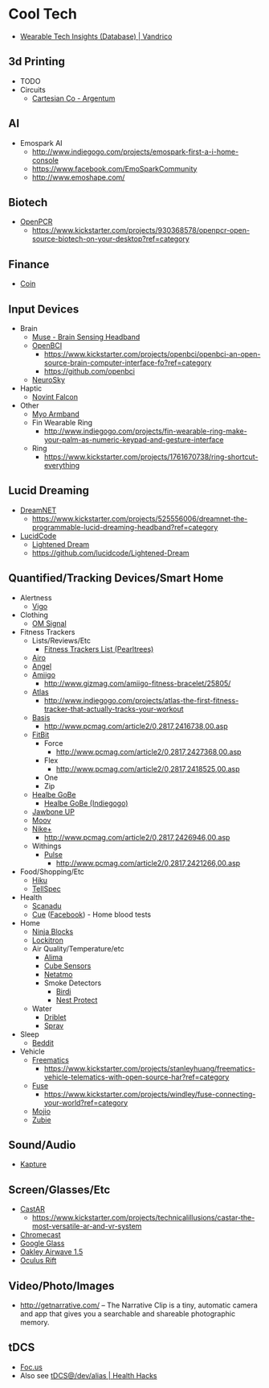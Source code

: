 # Cool Tech

* [Wearable Tech Insights (Database) | Vandrico](http://vandrico.com/database)

## 3d Printing

* TODO
* Circuits
  * [Cartesian Co - Argentum](http://www.cartesianco.com/)

## AI

* Emospark AI
  * http://www.indiegogo.com/projects/emospark-first-a-i-home-console
  * https://www.facebook.com/EmoSparkCommunity
  * http://www.emoshape.com/

## Biotech

* [OpenPCR](http://openpcr.org/)
  * https://www.kickstarter.com/projects/930368578/openpcr-open-source-biotech-on-your-desktop?ref=category

## Finance

* [Coin](https://onlycoin.com/)

## Input Devices

* Brain
  * [Muse - Brain Sensing Headband](http://www.interaxon.ca/muse/)
  * [OpenBCI](http://www.openbci.com/)
    * https://www.kickstarter.com/projects/openbci/openbci-an-open-source-brain-computer-interface-fo?ref=category
    * https://github.com/openbci
  * [NeuroSky](http://neurosky.com/products-markets/eeg-biosensors/hardware/)
* Haptic
  * [Novint Falcon](http://www.novint.com/index.php/novintfalcon)
* Other
  * [Myo Armband](https://www.thalmic.com/en/myo/)
  * Fin Wearable Ring
    * http://www.indiegogo.com/projects/fin-wearable-ring-make-your-palm-as-numeric-keypad-and-gesture-interface
  * Ring
    * https://www.kickstarter.com/projects/1761670738/ring-shortcut-everything

## Lucid Dreaming

* [DreamNET]()
  * https://www.kickstarter.com/projects/525556006/dreamnet-the-programmable-lucid-dreaming-headband?ref=category
* [LucidCode](http://lucidcode.com/)
  * [Lightened Dream](http://lucidcode.com/LightenedDream/)
  * https://github.com/lucidcode/Lightened-Dream

## Quantified/Tracking Devices/Smart Home

* Alertness
  * [Vigo](http://wearvigo.com/)
* Clothing
  * [OM Signal](http://www.omsignal.com/)
* Fitness Trackers
  * Lists/Reviews/Etc
    * [Fitness Trackers List (Pearltrees)](http://www.pearltrees.com/alias1/trackers-data-gatherers-etc/id5951357)
  * [Airo](http://www.getairo.com/)
  * [Angel](http://www.angelsensor.com/)
  * [Amiigo](https://amiigo.com/)
    * http://www.gizmag.com/amiigo-fitness-bracelet/25805/
  * [Atlas](http://atlaswearables.com/)
    * http://www.indiegogo.com/projects/atlas-the-first-fitness-tracker-that-actually-tracks-your-workout
  * [Basis](http://www.mybasis.com/)
    * http://www.pcmag.com/article2/0,2817,2416738,00.asp
  * [FitBit](https://www.fitbit.com/au)
    * Force
      * http://www.pcmag.com/article2/0,2817,2427368,00.asp
    * Flex
      * http://www.pcmag.com/article2/0,2817,2418525,00.asp
    * One
    * Zip
  * [Healbe GoBe](http://healbe.com/)
    * [Healbe GoBe (Indiegogo)](http://www.indiegogo.com/projects/healbe-gobe-the-only-way-to-automatically-measure-calorie-intake)
  * [Jawbone UP](https://jawbone.com/up#up24)
  * [Moov](http://preorder.moov.cc/)
  * [Nike+](https://secure-nikeplus.nike.com/plus/)
    * http://www.pcmag.com/article2/0,2817,2426946,00.asp
  * Withings
    * [Pulse](http://www.withings.com/pulse)
      * http://www.pcmag.com/article2/0,2817,2421266,00.asp
* Food/Shopping/Etc
  * [Hiku](http://hiku.us/)
  * [TellSpec](http://tellspec.com/)
* Health
  * [Scanadu](http://www.scanadu.com/)
  * [Cue](https://cue.me/) ([Facebook](https://www.facebook.com/CueHealth)) - Home blood tests
* Home
  * [Ninja Blocks](http://ninjablocks.com/pages/home)
  * [Lockitron](https://lockitron.com/)
  * Air Quality/Temperature/etc
    * [Alima](http://www.airboxlab.com/)
    * [Cube Sensors](http://cubesensors.com/)
    * [Netatmo](http://www.netatmo.com/)
    * Smoke Detectors
      * [Birdi](http://getbirdi.com/)
      * [Nest Protect](https://store.nest.com/product/smoke-co-alarm/)
  * Water
    * [Driblet](http://driblet.co/)
    * [Sprav](http://www.sprav.com/)
* Sleep
  * [Beddit](http://www.beddit.com/)
* Vehicle
  * [Freematics](http://arduinodev.com/freematics/)
    * https://www.kickstarter.com/projects/stanleyhuang/freematics-vehicle-telematics-with-open-source-har?ref=category
  * [Fuse](http://joinfuse.com/)
    * https://www.kickstarter.com/projects/windley/fuse-connecting-your-world?ref=category
  * [Mojio](http://www.moj.io/)
  * [Zubie](http://zubie.co/)

## Sound/Audio

* [Kapture](https://kaptureaudio.com/)

## Screen/Glasses/Etc

* [CastAR](http://technicalillusions.com/castar/)
  * https://www.kickstarter.com/projects/technicalillusions/castar-the-most-versatile-ar-and-vr-system
* [Chromecast](http://www.google.com.au/intl/en/chrome/devices/chromecast/)
* [Google Glass](http://www.google.com/glass/start/)
* [Oakley Airwave 1.5](http://www.oakley.com/products/7283/28220)
* [Oculus Rift](http://www.oculusvr.com/)

## Video/Photo/Images

* http://getnarrative.com/ &ndash; The Narrative Clip is a tiny, automatic camera and app that gives you a searchable and shareable photographic memory.

## tDCS

* [Foc.us](http://www.foc.us/)
* Also see [tDCS@/dev/alias | Health Hacks](http://isitbulletproof.info/#!tech/tdcs.md)
